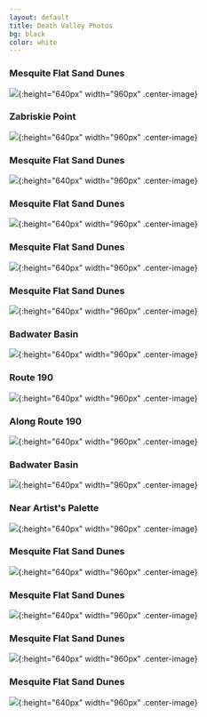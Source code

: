 ```yaml
---
layout: default
title: Death Valley Photos
bg: black
color: white
---
```


<meta property="og:image" content="https://lh3.googleusercontent.com/c6658hFl9yvvi9pt7N9Fm1dnw9oCirCwR0qeobBAbRHFdIOHG4PmGPl1avz1BLf7Ku0ZtTmPxvTEq0SAO-RKG3_aeHbcT2QSs21gPlF_LzQVMYXKxDpzN_VFkAk8-8Py_gJ0BrU_uXs=w2400" />

### Mesquite Flat Sand Dunes
![](https://lh3.googleusercontent.com/VO1FckapUOBIAqdne17aPdYcrCZ_fead6LFJ3esNqY5_bqZMVBQlc4GIKx3kxgxxxNAKLpStA6_TkQVey4tue6g_FuVNRzHS87Xy7U0elHCZLVKbHbsOevrs4DbU4b7YJ5cTNWxWAPA=w2400){:height="640px" width="960px" .center-image}

### Zabriskie Point
![](https://lh3.googleusercontent.com/c6658hFl9yvvi9pt7N9Fm1dnw9oCirCwR0qeobBAbRHFdIOHG4PmGPl1avz1BLf7Ku0ZtTmPxvTEq0SAO-RKG3_aeHbcT2QSs21gPlF_LzQVMYXKxDpzN_VFkAk8-8Py_gJ0BrU_uXs=w2400){:height="640px" width="960px" .center-image}

### Mesquite Flat Sand Dunes
![](https://lh3.googleusercontent.com/9nNSZUyBshQfIBuZTY2u_o2bRrztbJ8e7OHCN8cuYh3NqGLZwe-umUcQratRLi8NPqntJAWM07J5JF2f8RK2zrov9ARZbuQDpOYYIseM4dI4U5_F48gUWWZnttiEzFdN9FkWAE4c9cE=w2400){:height="640px" width="960px" .center-image}

### Mesquite Flat Sand Dunes
![](https://lh3.googleusercontent.com/mmXR8wXXpDevqp-GZeAOQI3RVTnB80kXAdZymMIRrOJPTQQNJ0P-9QH1KteCWbq4nAr0LvNHl46YTlCOmKaoJsvCkUfdW-F2ci4Yg7S5hHKIYyuU-KYSlxrM6fXFdmvOSoFXi-bFWYg=w2400){:height="640px" width="960px" .center-image}

### Mesquite Flat Sand Dunes
![](https://lh3.googleusercontent.com/zGoXn5Mrbcs4IyJR7nBhYL7f6BKl0g2XaB0a0k56tn7iaTiv5x3ddeErqYy-bAwLK6Tz_6oQRXHJCokXZL0WvfzsPi_FSdvIwglTKhid63OhPSKAqiET9ehcxrYFX9htMJBiubDaj5s=w2400){:height="640px" width="960px" .center-image}

### Mesquite Flat Sand Dunes
![](https://lh3.googleusercontent.com/NC4vHgYAKY5nDaMi16rTGUdObJZNghcrcf70g6tN_3fTivcE0zK-uxia-VQqUL4fNEcKFzJmdjP6WZfCHNzubkLafZJp33pccQIEhMJWuLZ5OnIDokCUQQefWAe3pYkehlznXInUGAo=w2400){:height="640px" width="960px" .center-image}

### Badwater Basin
![](https://lh3.googleusercontent.com/57XWNdFIdaFXjINS1mO_lvA-c1e1JPJdP0yuM7dKoQwOfnaynwCQXxkxxwa5NBKDoNUGxocVxm8pGIVRaRO3CuRcB76XWY9-t-6l_uSHmu9_PkufmtGHOhPUmxukro76dZost60Cs-M=w2400){:height="640px" width="960px" .center-image}

### Route 190
![](https://lh3.googleusercontent.com/50dlJdOue-1_frNnL_73nYItGUGpzRlAOQtav8s9zqKDe6CDXrVK_Pn4q5JtMWkg17mvdAmmKfjbq3WMe_i37fb4fyOi04v0uUNZW6We0CSQOHHjAZY6P29cvTQbVApprNgsARNWNpI=w2400){:height="640px" width="960px" .center-image}

### Along Route 190
![](https://lh3.googleusercontent.com/OB7eVytkRWzplp0FINYYx1-gFn9xqspUZdTwJOtdqnPBOEfvJ7I3eiX0VNgsnaG7jhZVjmlKx6IwkxC6Cqd8YwPbWbnblcJCMienSmbrlZA8ZCuQuKm-Lem81Hz-jioeQt63UhP66yo=w2400){:height="640px" width="960px" .center-image}

### Badwater Basin
![](https://lh3.googleusercontent.com/tV7lOeoSUwjV5EPRJ8IUnNEU220HlqMZUPvzF0GwKlKVAEO41OvVezS9NVlJpZe58G-Eb7DRpjHbZRyzlZgMpZQBfsaLbPV3AK15oM1iwlwApQs3fZmFA0-oMRHqbokOYADiZiGdrHA=w2400){:height="640px" width="960px" .center-image}

### Near Artist's Palette
![](https://lh3.googleusercontent.com/k3k2tnv56CiN5K7Pa8ySYkNwxLNe0-lv2jLSqeAWv6LNniANk3z627Dt8iI1zUdauQnFnfK6b3lMw0D3nyqlG5yJGRdwRH2-ffaM_PSwWB9FbBWtTrEyhf1pzHk3d_APB1SKZDAp4MQ=w2400){:height="640px" width="960px" .center-image}

### Mesquite Flat Sand Dunes
![](https://lh3.googleusercontent.com/ZLdgzm8vjFx5yxVuD9HO_yulQ2crHgkjOkxaPys9CSJ0cUv992Gia21h4FL_zVaI1nleQQTkoY-a16XymmBpr7Boo2WgHXgCDNz-fG33EwBnF3hGctDP4ECF6ABJdgeajxfHpT2d1LU=w2400){:height="640px" width="960px" .center-image}

### Mesquite Flat Sand Dunes
![](https://lh3.googleusercontent.com/rG4w0fWHhei3m7R6GdJOvSWA3zLe5uGfV_bMpZzBsDiuC5U9rKIkB2gECR6aZj_HnJBYK6PjXTwE_iM2L6mddfVy52DKVlwt3VQLXqWIZqphe4je8sLvWab2ylUcbgKw0UiObeDub6U=w2400){:height="640px" width="960px" .center-image}

### Mesquite Flat Sand Dunes
![](https://lh3.googleusercontent.com/ll7X6Xjq5_xMk7nL3OajgdXUI40uMVbF373hX9Lc1a_xkpdr2dXa-JLrWkvSct0Eu869qL2k4liUotwyqFFk2p1yNNTyKmcI00ZDyFv-3cXUr1f17OvtQQZq0vZpOLUIiaP_1aCIohc=w2400){:height="640px" width="960px" .center-image}

### Mesquite Flat Sand Dunes
![](https://lh3.googleusercontent.com/pu43_B69pbf3RMG5Wl7VjXL3198jDVd11Ghk0-nVmr546a2ly-ViWCJPl-P2PQ4qjtIDVQFuoKoZ7AgZuKRvwvYZpNla1560TP7CYZtINhNyFr04Yc3cR78cNs20GRzrqmyyY7Ea6aA=w2400){:height="640px" width="960px" .center-image}
